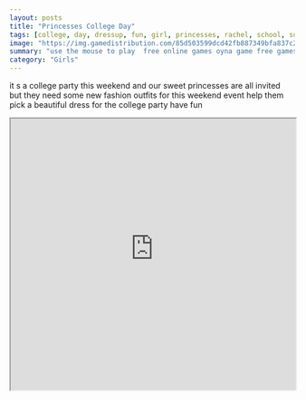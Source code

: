 ```yaml
---
layout: posts
title: "Princesses College Day"
tags: [college, day, dressup, fun, girl, princesses, rachel, school, summer, free, online, games, oyna, game, free, games, play, play, games]
image: "https://img.gamedistribution.com/85d503599dcd42fb887349bfa837c2d3.jpg"
summary: "use the mouse to play  free online games oyna game free games play play games"
category: "Girls"
---
```


it s a college party this weekend and our sweet princesses are all invited but they need some new fashion outfits for this weekend event help them pick a beautiful dress for the college party have fun

<iframe width="100%" height="480px;" src="https://html5.gamedistribution.com/85d503599dcd42fb887349bfa837c2d3/"></iframe>